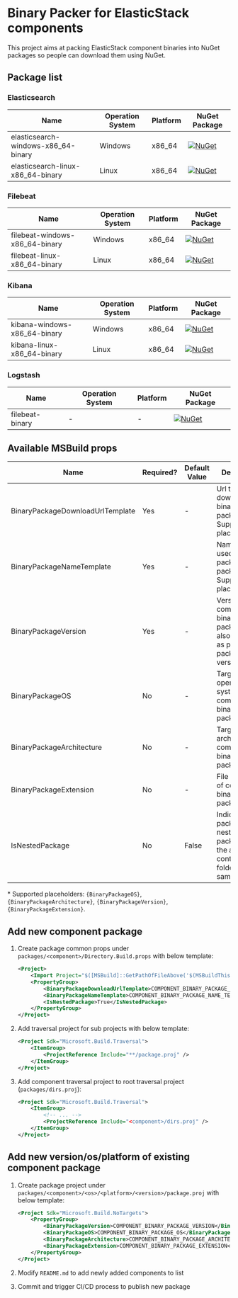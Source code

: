 # Binary Packer for ElasticStack components

This project aims at packing ElasticStack component binaries into NuGet packages so people can download them using NuGet.

## Package list

### Elasticsearch

| Name                                | Operation System | Platform | NuGet Package                                                                                                                                          |
| ----------------------------------- | ---------------- | -------- | ------------------------------------------------------------------------------------------------------------------------------------------------------ |
| elasticsearch-windows-x86_64-binary | Windows          | x86_64   | [![NuGet](https://img.shields.io/nuget/v/elasticsearch-windows-x86_64-binary.svg)](https://www.nuget.org/packages/elasticsearch-windows-x86_64-binary) |
| elasticsearch-linux-x86_64-binary   | Linux            | x86_64   | [![NuGet](https://img.shields.io/nuget/v/elasticsearch-linux-x86_64-binary.svg)](https://www.nuget.org/packages/elasticsearch-linux-x86_64-binary)     |

### Filebeat

| Name                           | Operation System | Platform | NuGet Package                                                                                                                                |
| ------------------------------ | ---------------- | -------- | -------------------------------------------------------------------------------------------------------------------------------------------- |
| filebeat-windows-x86_64-binary | Windows          | x86_64   | [![NuGet](https://img.shields.io/nuget/v/filebeat-windows-x86_64-binary.svg)](https://www.nuget.org/packages/filebeat-windows-x86_64-binary) |
| filebeat-linux-x86_64-binary   | Linux            | x86_64   | [![NuGet](https://img.shields.io/nuget/v/filebeat-linux-x86_64-binary.svg)](https://www.nuget.org/packages/filebeat-linux-x86_64-binary)     |

### Kibana

| Name                         | Operation System | Platform | NuGet Package                                                                                                                            |
| ---------------------------- | ---------------- | -------- | ---------------------------------------------------------------------------------------------------------------------------------------- |
| kibana-windows-x86_64-binary | Windows          | x86_64   | [![NuGet](https://img.shields.io/nuget/v/kibana-windows-x86_64-binary.svg)](https://www.nuget.org/packages/kibana-windows-x86_64-binary) |
| kibana-linux-x86_64-binary   | Linux            | x86_64   | [![NuGet](https://img.shields.io/nuget/v/kibana-linux-x86_64-binary.svg)](https://www.nuget.org/packages/kibana-linux-x86_64-binary)     |

### Logstash

| Name            | Operation System | Platform | NuGet Package                                                                                                  |
| --------------- | ---------------- | -------- | -------------------------------------------------------------------------------------------------------------- |
| filebeat-binary | -                | -        | [![NuGet](https://img.shields.io/nuget/v/logstash-binary.svg)](https://www.nuget.org/packages/logstash-binary) |

## Available MSBuild props

| Name                             | Required? | Default Value | Description                                                                                         |
| -------------------------------- | --------- | ------------- | --------------------------------------------------------------------------------------------------- |
| BinaryPackageDownloadUrlTemplate | Yes       | -             | Url template to download binary package from. Support placeholders\*.                               |
| BinaryPackageNameTemplate        | Yes       | -             | Name to be used as packed package's id. Support placeholders\*.                                     |
| BinaryPackageVersion             | Yes       | -             | Version of component binary package, will also be used as packed package's version.                 |
| BinaryPackageOS                  | No        | -             | Target operation system of component binary package.                                                |
| BinaryPackageArchitecture        | No        | -             | Target architecture of component binary package.                                                    |
| BinaryPackageExtension           | No        | -             | File extension of component binary package.                                                         |
| IsNestedPackage                  | No        | False         | Indicates if the package is nested package (e.g. the archive file contains a folder with same name) |

\* Supported placeholders: `{BinaryPackageOS}`, `{BinaryPackageArchitecture}`, `{BinaryPackageVersion}`, `{BinaryPackageExtension}`.

## Add new component package

1. Create package common props under `packages/<component>/Directory.Build.props` with below template:

   ```xml
   <Project>
       <Import Project="$([MSBuild]::GetPathOfFileAbove('$(MSBuildThisFile)', '$(MSBuildThisFileDirectory)../'))" />
       <PropertyGroup>
           <BinaryPackageDownloadUrlTemplate>COMPONENT_BINARY_PACKAGE_DOWNLOAD_URL_TEMPLATE</BinaryPackageDownloadUrlTemplate>
           <BinaryPackageNameTemplate>COMPONENT_BINARY_PACKAGE_NAME_TEMPLATE</BinaryPackageNameTemplate>
           <IsNestedPackage>True</IsNestedPackage>
       </PropertyGroup>
   </Project>
   ```

1. Add traversal project for sub projects with below template:

   ```xml
   <Project Sdk="Microsoft.Build.Traversal">
       <ItemGroup>
           <ProjectReference Include="**/package.proj" />
       </ItemGroup>
   </Project>
   ```

1. Add component traversal project to root traversal project (`packages/dirs.proj`):

   ```xml
   <Project Sdk="Microsoft.Build.Traversal">
       <ItemGroup>
           <!-- ... -->
           <ProjectReference Include="<component>/dirs.proj" />
       </ItemGroup>
   </Project>
   ```

## Add new version/os/platform of existing component package

1. Create package project under `packages/<component>/<os>/<platform>/<version>/package.proj` with below template:

   ```xml
   <Project Sdk="Microsoft.Build.NoTargets">
       <PropertyGroup>
           <BinaryPackageVersion>COMPONENT_BINARY_PACKAGE_VERSION</BinaryPackageVersion>
           <BinaryPackageOS>COMPONENT_BINARY_PACKAGE_OS</BinaryPackageOS>
           <BinaryPackageArchitecture>COMPONENT_BINARY_PACKAGE_ARCHITECTURE</BinaryPackageArchitecture>
           <BinaryPackageExtension>COMPONENT_BINARY_PACKAGE_EXTENSION</BinaryPackageExtension>
       </PropertyGroup>
   </Project>
   ```

2. Modify `README.md` to add newly added components to list
3. Commit and trigger CI/CD process to publish new package
